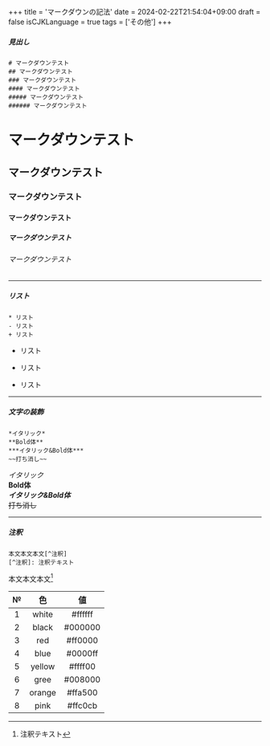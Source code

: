 +++
title = 'マークダウンの記法'
date = 2024-02-22T21:54:04+09:00
draft = false
isCJKLanguage = true
tags = ['その他']
+++

##### 見出し
```
# マークダウンテスト
## マークダウンテスト
### マークダウンテスト
#### マークダウンテスト
##### マークダウンテスト
###### マークダウンテスト
```
# マークダウンテスト
## マークダウンテスト
### マークダウンテスト
#### マークダウンテスト
##### マークダウンテスト
###### マークダウンテスト

------------

##### リスト
```
* リスト
- リスト
+ リスト
```
* リスト
- リスト
+ リスト
------------
##### 文字の装飾
```
*イタリック*
**Bold体**
***イタリック&Bold体***
~~打ち消し~~
```
*イタリック*  
**Bold体**  
***イタリック&Bold体***  
~~打ち消し~~  

------------
##### 注釈
```
本文本文本文[^注釈]
[^注釈]: 注釈テキスト
```
本文本文本文[^注釈]
[^注釈]: 注釈テキスト

|№|色|値|
|:--:|:--:|:--:|
|1|white|#ffffff|
|2|black|#000000|
|3|red|#ff0000|
|4|blue|#0000ff|
|5|yellow|#ffff00|
|6|gree|#008000|
|7|orange|#ffa500|
|8|pink|#ffc0cb|